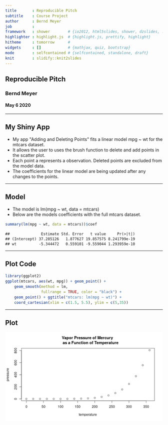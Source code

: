 ```yaml
---
title       : Reproducible Pitch
subtitle    : Course Project
author      : Bernd Meyer
job         : 
framework   : shower        # {io2012, html5slides, shower, dzslides, ...}
highlighter : highlight.js  # {highlight.js, prettify, highlight}
hitheme     : tomorrow      # 
widgets     : []            # {mathjax, quiz, bootstrap}
mode        : selfcontained # {selfcontained, standalone, draft}
knit        : slidify::knit2slides
---
```


## Reproducible Pitch
### Bernd Meyer
#### May 6 2020

---

## My Shiny App 

- My app "Adding and Deleting Points" fits a linear model mpg ~ wt for the mtcars dataset.
- It allows the user to uses the brush function to delete and add points in the scatter plot.
- Each point a represents a observation. Deleted points are excluded from the model data.
- The coefficients for the linear model are being updated after any changes to the points.

---
## Model

- The model is lm(mpg ~ wt, data = mtcars)
- Below are the models coefficients with the full mtcars dataset. 

```r
summary(lm(mpg ~ wt, data = mtcars))$coef
```

```
##              Estimate Std. Error   t value     Pr(>|t|)
## (Intercept) 37.285126   1.877627 19.857575 8.241799e-19
## wt          -5.344472   0.559101 -9.559044 1.293959e-10
```

---

## Plot Code


```r
library(ggplot2)
ggplot(mtcars, aes(wt, mpg)) + geom_point() +
    geom_smooth(method = lm, 
                fullrange = TRUE, color = "black") +
    geom_point() + ggtitle("mtcars: lm(mpg ~ wt)") +
    coord_cartesian(xlim = c(1.5, 5.5), ylim = c(5,35))
```

---

## Plot 

![plot of chunk pressure](assets/fig/pressure-1.png)





